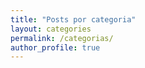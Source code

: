 ```yaml
---
title: "Posts por categoria"
layout: categories
permalink: /categorias/
author_profile: true
---
```

